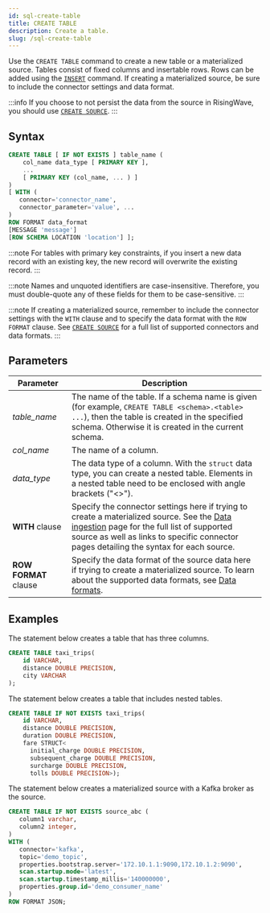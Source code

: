 ```yaml
---
id: sql-create-table
title: CREATE TABLE
description: Create a table.
slug: /sql-create-table
---
```


Use the `CREATE TABLE` command to create a new table or a materialized source. Tables consist of fixed columns and insertable rows. Rows can be added using the [`INSERT`](sql-insert.md) command. If creating a materialized source, be sure to include the connector settings and data format.

:::info
If you choose to not persist the data from the source in RisingWave, you should use [`CREATE SOURCE`](sql-create-source.md).
:::

## Syntax

```sql
CREATE TABLE [ IF NOT EXISTS ] table_name (
    col_name data_type [ PRIMARY KEY ],
    ...
    [ PRIMARY KEY (col_name, ... ) ]
)
[ WITH (
   connector='connector_name',
   connector_parameter='value', ...
)
ROW FORMAT data_format 
[MESSAGE 'message']
[ROW SCHEMA LOCATION 'location'] ];
```

:::note
For tables with primary key constraints, if you insert a new data record with an existing key, the new record will overwrite the existing record.
:::

:::note
Names and unquoted identifiers are case-insensitive. Therefore, you must double-quote any of these fields for them to be case-sensitive.
:::

:::note
If creating a materialized source, remember to include the connector settings with the `WITH` clause and to specify the data format with the `ROW FORMAT` clause. See [`CREATE SOURCE`](sql-create-source.md) for a full list of supported connectors and data formats.
:::

## Parameters

| Parameter| Description|
|-----------|-------------|
|*table_name*    |The name of the table. If a schema name is given (for example, `CREATE TABLE <schema>.<table> ...`), then the table is created in the specified schema. Otherwise it is created in the current schema.|
|*col_name*      |The name of a column.|
|*data_type*|The data type of a column. With the `struct` data type, you can create a nested table. Elements in a nested table need to be enclosed with angle brackets ("<\>"). |
|**WITH** clause |Specify the connector settings here if trying to create a materialized source. See the [Data ingestion](/data-ingestion.md) page for the full list of supported source as well as links to specific connector pages detailing the syntax for each source. |
|**ROW FORMAT** clause |Specify the data format of the source data here if trying to create a materialized source. To learn about the supported data formats, see [Data formats](sql-create-source.md#supported-formats). |

## Examples

The statement below creates a table that has three columns.

```sql
CREATE TABLE taxi_trips(
    id VARCHAR,
    distance DOUBLE PRECISION,
    city VARCHAR
);
```

The statement below creates a table that includes nested tables.

```sql
CREATE TABLE IF NOT EXISTS taxi_trips(
    id VARCHAR,
    distance DOUBLE PRECISION,
    duration DOUBLE PRECISION,
    fare STRUCT<
      initial_charge DOUBLE PRECISION, 
      subsequent_charge DOUBLE PRECISION, 
      surcharge DOUBLE PRECISION, 
      tolls DOUBLE PRECISION>);
```

The statement below creates a materialized source with a Kafka broker as the source.

```sql
CREATE TABLE IF NOT EXISTS source_abc (
   column1 varchar,
   column2 integer,
)
WITH (
   connector='kafka',
   topic='demo_topic',
   properties.bootstrap.server='172.10.1.1:9090,172.10.1.2:9090',
   scan.startup.mode='latest',
   scan.startup.timestamp_millis='140000000',
   properties.group.id='demo_consumer_name'
)
ROW FORMAT JSON;
```
